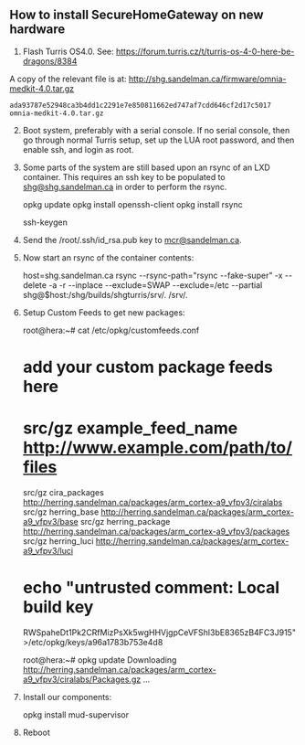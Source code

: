 How to install SecureHomeGateway on new hardware
------------------------------------------------

1. Flash Turris OS4.0.
    See: https://forum.turris.cz/t/turris-os-4-0-here-be-dragons/8384

A copy of the relevant file is at:
    http://shg.sandelman.ca/firmware/omnia-medkit-4.0.tar.gz

    ada93787e52948ca3b4dd1c2291e7e850811662ed747af7cdd646cf2d17c5017  omnia-medkit-4.0.tar.gz

2. Boot system, preferably with a serial console.
   If no serial console, then go through normal Turris setup, set up the
   LUA root password, and then enable ssh, and login as root.

3. Some parts of the system are still based upon an rsync of an LXD container.
This requires an ssh key to be populated to shg@shg.sandelman.ca in order to
perform the rsync.

    opkg update
    opkg install openssh-client
    opkg install rsync

    ssh-keygen

4. Send the /root/.ssh/id_rsa.pub key to mcr@sandelman.ca.

5. Now start an rsync of the container contents:

    host=shg.sandelman.ca
    rsync --rsync-path="rsync --fake-super" -x --delete -a -r --inplace --exclude=SWAP --exclude=/etc --partial shg@$host:/shg/builds/shgturris/srv/. /srv/.

6. Setup Custom Feeds to get new packages:

   root@hera:~# cat /etc/opkg/customfeeds.conf
   # add your custom package feeds here
   #
   # src/gz example_feed_name http://www.example.com/path/to/files
   src/gz cira_packages    http://herring.sandelman.ca/packages/arm_cortex-a9_vfpv3/ciralabs
   src/gz herring_base     http://herring.sandelman.ca/packages/arm_cortex-a9_vfpv3/base
   src/gz herring_package  http://herring.sandelman.ca/packages/arm_cortex-a9_vfpv3/packages
   src/gz herring_luci     http://herring.sandelman.ca/packages/arm_cortex-a9_vfpv3/luci

   # echo "untrusted comment: Local build key
   RWSpaheDt1Pk2CRfMizPsXk5wgHHVjgpCeVFShl3bE8365zB4FC3J915" >/etc/opkg/keys/a96a1783b753e4d8

   root@hera:~# opkg update
   Downloading http://herring.sandelman.ca/packages/arm_cortex-a9_vfpv3/ciralabs/Packages.gz
   ...

7. Install our components:

   opkg install mud-supervisor

8. Reboot




